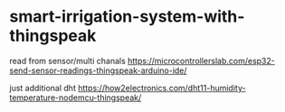 # smart-irrigation-system-with-thingspeak



read from sensor/multi chanals
https://microcontrollerslab.com/esp32-send-sensor-readings-thingspeak-arduino-ide/



just additional dht
https://how2electronics.com/dht11-humidity-temperature-nodemcu-thingspeak/

